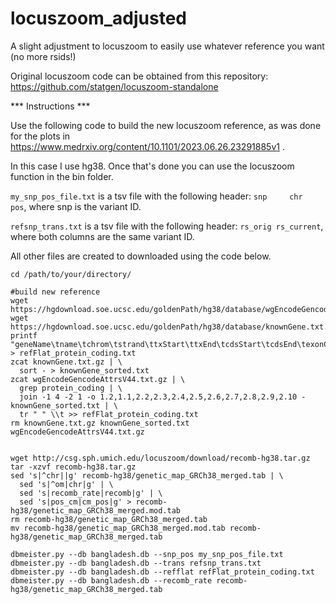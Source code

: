 # locuszoom_adjusted
A slight adjustment to locuszoom to easily use whatever reference you want (no more rsids!)

Original locuszoom code can be obtained from this repository: https://github.com/statgen/locuszoom-standalone

*** Instructions ***

Use the following code to build the new locuszoom reference, as was done for the plots in https://www.medrxiv.org/content/10.1101/2023.06.26.23291885v1 .

In this case I use hg38. Once that's done you can use the locuszoom function in the bin folder.

```my_snp_pos_file.txt``` is a tsv file with the following header: ```snp     chr     pos```, where snp is the variant ID.

```refsnp_trans.txt``` is a tsv file with the following header: ```rs_orig rs_current```, where both columns are the same variant ID.

All other files are created to downloaded using the code below.

```
cd /path/to/your/directory/

#build new reference
wget https://hgdownload.soe.ucsc.edu/goldenPath/hg38/database/wgEncodeGencodeAttrsV44.txt.gz
wget https://hgdownload.soe.ucsc.edu/goldenPath/hg38/database/knownGene.txt.gz
printf "geneName\tname\tchrom\tstrand\ttxStart\ttxEnd\tcdsStart\tcdsEnd\texonCount\texonStarts\texonEnds\n" > refFlat_protein_coding.txt
zcat knownGene.txt.gz | \
  sort - > knownGene_sorted.txt
zcat wgEncodeGencodeAttrsV44.txt.gz | \
  grep protein_coding | \
  join -1 4 -2 1 -o 1.2,1.1,2.2,2.3,2.4,2.5,2.6,2.7,2.8,2.9,2.10 - knownGene_sorted.txt | \
  tr " " \\t >> refFlat_protein_coding.txt
rm knownGene.txt.gz knownGene_sorted.txt wgEncodeGencodeAttrsV44.txt.gz


wget http://csg.sph.umich.edu/locuszoom/download/recomb-hg38.tar.gz
tar -xzvf recomb-hg38.tar.gz
sed 's|^chr||g' recomb-hg38/genetic_map_GRCh38_merged.tab | \
  sed 's|^om|chr|g' | \
  sed 's|recomb_rate|recomb|g' | \
  sed 's|pos_cm|cm_pos|g' > recomb-hg38/genetic_map_GRCh38_merged.mod.tab
rm recomb-hg38/genetic_map_GRCh38_merged.tab
mv recomb-hg38/genetic_map_GRCh38_merged.mod.tab recomb-hg38/genetic_map_GRCh38_merged.tab

dbmeister.py --db bangladesh.db --snp_pos my_snp_pos_file.txt 
dbmeister.py --db bangladesh.db --trans refsnp_trans.txt
dbmeister.py --db bangladesh.db --refflat refFlat_protein_coding.txt
dbmeister.py --db bangladesh.db --recomb_rate recomb-hg38/genetic_map_GRCh38_merged.tab

```

